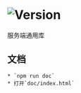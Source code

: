 # ![Version](https://img.shields.io/badge/version-13.166.49-green.svg)

服务端通用库

## 文档
    * `npm run doc`
    * 打开`doc/index.html`